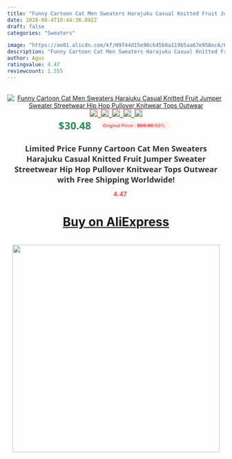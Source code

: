 ```yaml
---
title: "Funny Cartoon Cat Men Sweaters Harajuku Casual Knitted Fruit Jumper Sweater Streetwear Hip Hop Pullover Knitwear Tops Outwear"
date: 2020-08-4T10:44:36.892Z
draft: false
categories: "Sweaters"

image: "https://ae01.alicdn.com/kf/H9f44d15e96c645b8a119b5aa67e958ecA/Funny-Cartoon-Cat-Men-Sweaters-Harajuku-Casual-Knitted-Fruit-Jumper-Sweater-Streetwear-Hip-Hop-Pullover-Knitwear.jpg"
description: "Funny Cartoon Cat Men Sweaters Harajuku Casual Knitted Fruit Jumper Sweater Streetwear Hip Hop Pullover Knitwear Tops Outwear"
author: Agus
ratingvalue: 4.47
reviewcount: 1.555
---
```

<br>
<div style="text-align: center;">
<a href="https://s.click.aliexpress.com/e/_AfWTHT" target="_blank" rel="nofollow noopener noreferrer"><img alt="Funny Cartoon Cat Men Sweaters Harajuku Casual Knitted Fruit Jumper Sweater Streetwear Hip Hop Pullover Knitwear Tops Outwear" class="magnifier-image" src="https://ae01.alicdn.com/kf/H9f44d15e96c645b8a119b5aa67e958ecA/Funny-Cartoon-Cat-Men-Sweaters-Harajuku-Casual-Knitted-Fruit-Jumper-Sweater-Streetwear-Hip-Hop-Pullover-Knitwear.jpg_640x640.jpg">
<br>
<img style="border:1px solid salmon" src="https://ae01.alicdn.com/kf/H9f44d15e96c645b8a119b5aa67e958ecA/Funny-Cartoon-Cat-Men-Sweaters-Harajuku-Casual-Knitted-Fruit-Jumper-Sweater-Streetwear-Hip-Hop-Pullover-Knitwear.jpg_120x120.jpg">&nbsp;&nbsp;<img style="border:1px solid salmon" src="https://ae01.alicdn.com/kf/H4639b7df22c8438eac5004f87a555b18L/Funny-Cartoon-Cat-Men-Sweaters-Harajuku-Casual-Knitted-Fruit-Jumper-Sweater-Streetwear-Hip-Hop-Pullover-Knitwear.jpg_120x120.jpg">&nbsp;&nbsp;<img style="border:1px solid salmon" src="https://ae01.alicdn.com/kf/H41385d0c68484f99bf562e47e36ea425h/Funny-Cartoon-Cat-Men-Sweaters-Harajuku-Casual-Knitted-Fruit-Jumper-Sweater-Streetwear-Hip-Hop-Pullover-Knitwear.jpg_120x120.jpg">&nbsp;&nbsp;<img style="border:1px solid salmon" src="https://ae01.alicdn.com/kf/Hef6f559462c14749890a47f065745333O/Funny-Cartoon-Cat-Men-Sweaters-Harajuku-Casual-Knitted-Fruit-Jumper-Sweater-Streetwear-Hip-Hop-Pullover-Knitwear.jpg_120x120.jpg">&nbsp;&nbsp;<img style="border:1px solid salmon" src="https://ae01.alicdn.com/kf/H9ff9a8896504420fb38897d03370c333r/Funny-Cartoon-Cat-Men-Sweaters-Harajuku-Casual-Knitted-Fruit-Jumper-Sweater-Streetwear-Hip-Hop-Pullover-Knitwear.jpg_120x120.jpg"></a></div><br0>
<div style="text-align: center;"><span style="background-color: white; border: 0px; box-sizing: border-box; color: seagreen; display: inline-block; font-family: &quot;open sans&quot; , &quot;arial&quot; , &quot;helvetica&quot; , sans-serif , &quot;heiti&quot;; font-size: 24px; font-stretch: inherit; font-weight: 700; line-height: inherit; margin: 0px 10px 0px 0px; padding: 0px; vertical-align: middle;">$30.48 </span>
<span style="background: rgb(255 , 241 , 241); border-radius: 3px; border: 0px; box-sizing: border-box; color: #ff4747; display: inline-block; font-family: inherit; font-size: 12px; font-stretch: inherit; font-style: inherit; font-variant: inherit; font-weight: 600; line-height: inherit; margin: 0px; padding: 2px 5px; transform: scale(0.9); vertical-align: middle;">Original Price : <b style="text-decoration: line-through;">$60.96 </b> 50%&nbsp;&nbsp;</span></div>
<h1 style="color: #333333; display: inline-block; font-family: &quot;open sans&quot; , &quot;arial&quot; , &quot;helvetica&quot; , sans-serif , &quot;heiti&quot;; font-size: 18px; font-stretch: inherit; font-weight: 700; text-align: center;">Limited Price Funny Cartoon Cat Men Sweaters Harajuku Casual Knitted Fruit Jumper Sweater Streetwear Hip Hop Pullover Knitwear Tops Outwear with Free Shipping Worldwide!</h1>
<div style="color: #ff4747; text-align: center;">
<img src="https://4.bp.blogspot.com/-M0ZcTcb-5uY/XleCXlxnR4I/AAAAAAAAAEc/OrjgMkXV1oMQFaCRZj5HQwOCBcu3w1FegCPcBGAYYCw/s1600/star.png" style="height: 15px;">&nbsp;<b>4.47</b></div>
<div class="button_cont" align="center"><a class="buynow_a" href="https://s.click.aliexpress.com/e/_AfWTHT" target="_blank" rel="nofollow noopener noreferrer"><H1>Buy on AliExpress</H1></a></div><br>
<div class="separator" style="clear: both; text-align: center;">
<img src="https://lh3.googleusercontent.com/-pTy5HemUv9M/XlePHvY0dAI/AAAAAAAAAE4/0nX5iRUoIWY8eMW9Dpxeirr157OZliDIgCLcBGAsYHQ/s1600/badge.gif" width="480">
</div>

